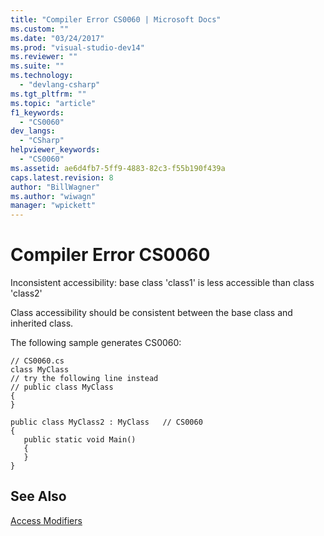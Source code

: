 ```yaml
---
title: "Compiler Error CS0060 | Microsoft Docs"
ms.custom: ""
ms.date: "03/24/2017"
ms.prod: "visual-studio-dev14"
ms.reviewer: ""
ms.suite: ""
ms.technology: 
  - "devlang-csharp"
ms.tgt_pltfrm: ""
ms.topic: "article"
f1_keywords: 
  - "CS0060"
dev_langs: 
  - "CSharp"
helpviewer_keywords: 
  - "CS0060"
ms.assetid: ae6d4fb7-5ff9-4883-82c3-f55b190f439a
caps.latest.revision: 8
author: "BillWagner"
ms.author: "wiwagn"
manager: "wpickett"
---
```

# Compiler Error CS0060
Inconsistent accessibility: base class 'class1' is less accessible than class 'class2'  
  
 Class accessibility should be consistent between the base class and inherited class.  
  
 The following sample generates CS0060:  
  
```  
// CS0060.cs  
class MyClass  
// try the following line instead  
// public class MyClass  
{  
}  
  
public class MyClass2 : MyClass   // CS0060  
{  
   public static void Main()  
   {  
   }  
}  
```  
  
## See Also  
 [Access Modifiers](../../csharp/programming-guide/classes-and-structs/access-modifiers.md)